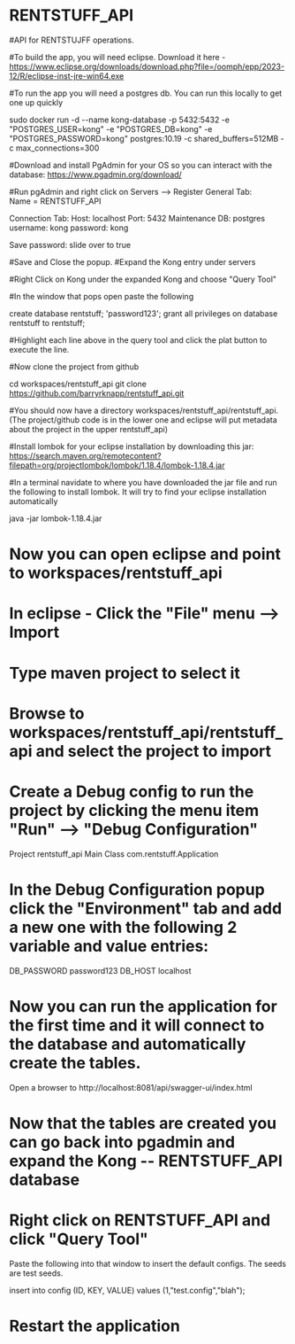 # RENTSTUFF_API



#API for RENTSTUJFF operations.  


#To build the app, you will need eclipse.   Download it here - https://www.eclipse.org/downloads/download.php?file=/oomph/epp/2023-12/R/eclipse-inst-jre-win64.exe

#To run the app you will need a postgres db.  You can run this locally to get one up quickly

sudo docker run -d --name kong-database  -p 5432:5432 -e "POSTGRES_USER=kong" -e "POSTGRES_DB=kong" -e "POSTGRES_PASSWORD=kong" postgres:10.19 -c shared_buffers=512MB -c max_connections=300


#Download and install PgAdmin for your OS so you can interact with the database:  https://www.pgadmin.org/download/

#Run pgAdmin and right click on Servers --> Register 
General Tab:  
Name = RENTSTUFF_API

Connection Tab:
Host: localhost
Port: 5432
Maintenance DB: postgres
username: kong
password: kong

Save password: slide over to true

#Save and Close the popup.
#Expand the Kong entry under servers

#Right Click on Kong under the expanded Kong and choose "Query Tool"

#In the window that pops open paste the following

create database rentstuff;
'password123';
grant all privileges on database rentstuff to rentstuff;

#Highlight each line above in the query tool and click the plat button to execute the line.   

#Now clone the project from github

cd workspaces/rentstuff_api
git clone https://github.com/barryrknapp/rentstuff_api.git

#You should now have a directory workspaces/rentstuff_api/rentstuff_api.   (The project/github code is in the lower one and eclipse will put metadata about the project in the upper rentstuff_api)

#Install lombok for your eclipse installation by downloading this jar: https://search.maven.org/remotecontent?filepath=org/projectlombok/lombok/1.18.4/lombok-1.18.4.jar

#In a terminal navidate to where you have downloaded the jar file and run the following to install lombok.  It will try to find your eclipse installation automatically

 java -jar lombok-1.18.4.jar


# Now you can open eclipse and point to workspaces/rentstuff_api

# In eclipse - Click the "File" menu --> Import
# Type maven project to select it
# Browse to workspaces/rentstuff_api/rentstuff_api and select the project to import


# Create a Debug config to run the project by clicking the menu item "Run" --> "Debug Configuration"
Project  rentstuff_api
Main Class com.rentstuff.Application
# In the Debug Configuration popup click the "Environment" tab and add a new one with the following 2 variable and value entries:
DB_PASSWORD password123
DB_HOST localhost



# Now you can run the application for the first time and it will connect to the database and automatically create the tables.  

Open a browser to http://localhost:8081/api/swagger-ui/index.html


# Now that the tables are created you can go back into pgadmin and expand the Kong -- RENTSTUFF_API database 
# Right click on RENTSTUFF_API and click "Query Tool" 

Paste the following into that window to insert the default configs.  The seeds are test seeds.

insert into config (ID, KEY, VALUE) values (1,"test.config","blah");


# Restart the application






